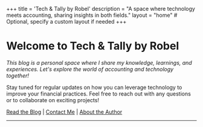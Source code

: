 +++
title = 'Tech & Tally by Robel'
description = "A space where technology meets accounting, sharing insights in both fields."
layout = "home"  # Optional, specify a custom layout if needed
+++

# Welcome to Tech & Tally by Robel

_This blog is a personal space where I share my knowledge, learnings, and experiences. Let's explore the world of accounting and technology together!_

Stay tuned for regular updates on how you can leverage technology to improve your financial practices. Feel free to reach out with any questions or to collaborate on exciting projects!

[Read the Blog](./blog) | [Contact Me](./contact) | [About the Author](./about)

---

